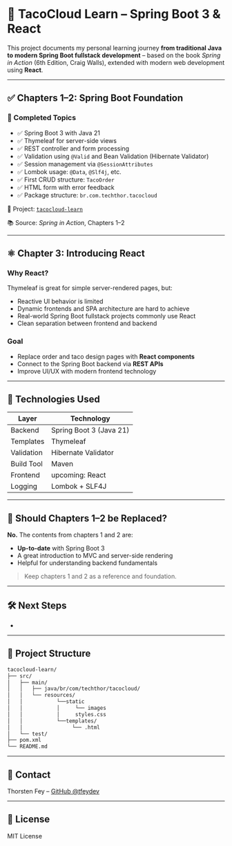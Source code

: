 # 🌮 TacoCloud Learn – Spring Boot 3 & React

This project documents my personal learning journey **from traditional Java to modern Spring Boot fullstack development** – based on the book *Spring in Action* (6th Edition, Craig Walls), extended with modern web development using **React**.

---

## ✅ Chapters 1–2: Spring Boot Foundation

### 📌 Completed Topics

- ✅ Spring Boot 3 with Java 21
- ✅ Thymeleaf for server-side views
- ✅ REST controller and form processing
- ✅ Validation using `@Valid` and Bean Validation (Hibernate Validator)
- ✅ Session management via `@SessionAttributes`
- ✅ Lombok usage: `@Data`, `@Slf4j`, etc.
- ✅ First CRUD structure: `TacoOrder`
- ✅ HTML form with error feedback
- ✅ Package structure: `br.com.techthor.tacocloud`

📁 Project: [`tacocloud-learn`](./)

📚 Source: *Spring in Action*, Chapters 1–2

---

## ⚛️ Chapter 3: Introducing React

### Why React?

Thymeleaf is great for simple server-rendered pages, but:

- Reactive UI behavior is limited
- Dynamic frontends and SPA architecture are hard to achieve
- Real-world Spring Boot fullstack projects commonly use React
- Clean separation between frontend and backend

### Goal

- Replace order and taco design pages with **React components**
- Connect to the Spring Boot backend via **REST APIs**
- Improve UI/UX with modern frontend technology

---

## 🔧 Technologies Used

| Layer      | Technology              |
| ---------- | ----------------------- |
| Backend    | Spring Boot 3 (Java 21) |
| Templates  | Thymeleaf               |
| Validation | Hibernate Validator     |
| Build Tool | Maven                   |
| Frontend   | upcoming: React         |
| Logging    | Lombok + SLF4J          |

---

## 🔄 Should Chapters 1–2 be Replaced?

**No.** The contents from chapters 1 and 2 are:

- **Up-to-date** with Spring Boot 3
- A great introduction to MVC and server-side rendering
- Helpful for understanding backend fundamentals

> Keep chapters 1 and 2 as a reference and foundation.

---

## 🛠️ Next Steps

-

---

## 📂 Project Structure

```bash
tacocloud-learn/
├── src/
│   ├── main/
│   │   ├── java/br/com/techthor/tacocloud/
│   │   └── resources/
│   │           └──static
│   │           │     └── images
│   │           │     styles.css
│   │           └──templates/
│   │                └── .html
│   └── test/
├── pom.xml
└── README.md
```

---

## 📩 Contact

Thorsten Fey – [GitHub @tfeydev](https://github.com/tfeydev)

---

## 📘 License

MIT License

